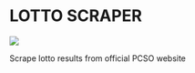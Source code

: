 # LOTTO SCRAPER

![](https://media.giphy.com/media/1X5xRCHphO6RgN6kdh/giphy.gif?cid=790b7611kn8sbgf9cllz5i39xjg9xhlrpt6n2mgw2ok8hb3c&ep=v1_gifs_search&rid=giphy.gif&ct=g)

Scrape lotto results from official PCSO website
